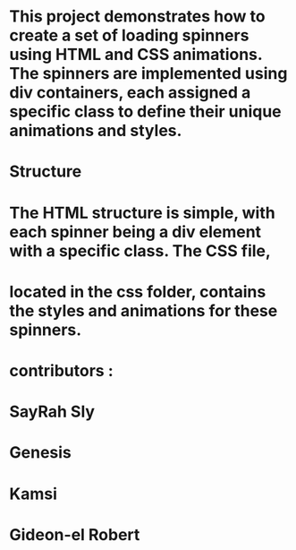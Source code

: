 # This project demonstrates how to create a set of loading spinners using HTML and CSS animations. The spinners  are implemented using div containers, each assigned a specific class to define their unique animations and styles.

# Structure
# The HTML structure is simple, with each spinner being a div element with a specific class. The CSS file, 
# located in the css folder, contains the styles and animations for these spinners.

# contributors :

# SayRah Sly
# Genesis
# Kamsi
# Gideon-el Robert